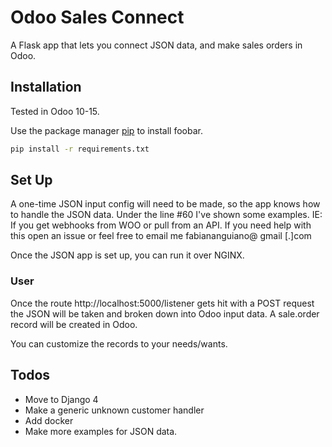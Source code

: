 # Odoo Sales Connect

A Flask app that lets you connect JSON data, and make sales orders in Odoo. 

## Installation

Tested in Odoo 10-15. 

Use the package manager [pip](https://pip.pypa.io/en/stable/) to install foobar.

```bash
pip install -r requirements.txt
```

## Set Up

A one-time JSON input config will need to be made, so the app knows how to handle the JSON data. Under the line #60 I've shown some examples. IE: If you get webhooks from WOO or pull from an API. 
If you need help with this open an issue or feel free to email me fabiananguiano@ gmail [.]com


Once the JSON app is set up, you can run it over NGINX. 



### User

Once the route http://localhost:5000/listener gets hit with a POST request the JSON will be taken and broken down into Odoo input data. A sale.order record will be created in Odoo. 

You can customize the records to your needs/wants. 


## Todos
* Move to Django 4
* Make a generic unknown customer handler
* Add docker
* Make more examples for JSON data. 
